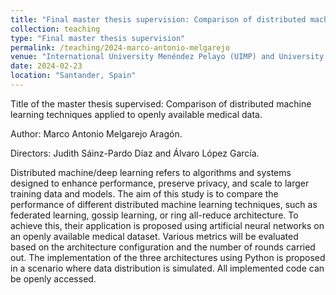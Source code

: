 ```yaml
---
title: "Final master thesis supervision: Comparison of distributed machine learning techniques applied to openly available medical data"
collection: teaching
type: "Final master thesis supervision"
permalink: /teaching/2024-marco-antonio-melgarejo
venue: "International University Menéndez Pelayo (UIMP) and University of Cantabria (UC)"
date: 2024-02-23
location: "Santander, Spain"
---
```


Title of the master thesis supervised: Comparison of distributed machine learning techniques applied to openly available medical data. 

Author: Marco Antonio Melgarejo Aragón.   

Directors: Judith Sáinz-Pardo Díaz and Álvaro López García.

Distributed machine/deep learning refers to algorithms and systems designed to enhance
performance, preserve privacy, and scale to larger training data and models. The aim
of this study is to compare the performance of different distributed machine learning
techniques, such as federated learning, gossip learning, or ring all-reduce architecture. To
achieve this, their application is proposed using artificial neural networks on an openly
available medical dataset. Various metrics will be evaluated based on the architecture
configuration and the number of rounds carried out. The implementation of the three
architectures using Python is proposed in a scenario where data distribution is simulated.
All implemented code can be openly accessed.

